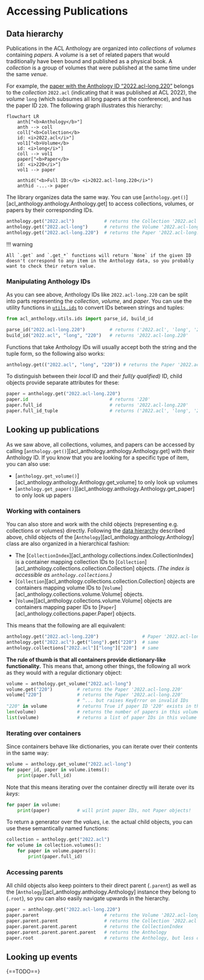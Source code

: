# Accessing Publications

## Data hierarchy

Publications in the ACL Anthology are organized into _collections_ of _volumes_
containing _papers_.  A _volume_ is a set of related papers that would
traditionally have been bound and published as a physical book.  A _collection_
is a group of volumes that were published at the same time under the same
_venue_.

For example, the [paper with the Anthology ID “2022.acl-long.220”](https://aclanthology.org/2022.acl-long.220/) belongs to the _collection_ `2022.acl` (indicating that it was published at ACL 2022), the _volume_ `long` (which subsumes all long papers at the conference), and has the paper ID `220`.  The following graph illustrates this hierarchy:

```mermaid
flowchart LR
    anth["<b>Anthology</b>"]
    anth --> coll
    coll["<b>Collection</b>
    id: <i>2022.acl</i>"]
    vol1["<b>Volume</b>
    id: <i>long</i>"]
    coll --> vol1
    paper["<b>Paper</b>
    id: <i>220</i>"]
    vol1 --> paper

    anthid("<b>Full ID:</b> <i>2022.acl-long.220</i>")
    anthid -...-> paper
```

The library organizes data the same way.  You can use
[`anthology.get()`][acl_anthology.anthology.Anthology.get] to access
collections, volumes, or papers by their corresponding IDs.

```python
anthology.get("2022.acl")           # returns the Collection '2022.acl'
anthology.get("2022.acl-long")      # returns the Volume '2022.acl-long'
anthology.get("2022.acl-long.220")  # returns the Paper '2022.acl-long.220'
```

!!! warning

    All `.get` and `.get_*` functions will return `None` if the given ID doesn't correspond to any item in the Anthology data, so you probably want to check their return value.

### Manipulating Anthology IDs

As you can see above, Anthology IDs like `2022.acl-long.220` can be split into parts
representing the _collection_, _volume_, and _paper_.  You can use the utility
functions in [`utils.ids`](/api/utils/#utilsids) to convert IDs between strings
and tuples:

```python
from acl_anthology.utils.ids import parse_id, build_id

parse_id("2022.acl-long.220")         # returns ('2022.acl', 'long', '220')
build_id("2022.acl", "long", "220")   # returns '2022.acl-long.220'
```

Functions that take Anthology IDs will usually accept both the string and the
tuple form, so the following also works:

```python
anthology.get(("2022.acl", "long", "220")) # returns the Paper '2022.acl-long.220'
```

To distinguish between their _local_ ID and their _full(y qualified)_ ID,
child objects provide separate attributes for these:

```python
paper = anthology.get("2022.acl-long.220")
paper.id                              # returns '220'
paper.full_id                         # returns '2022.acl-long.220'
paper.full_id_tuple                   # returns ('2022.acl', 'long', '220')
```

## Looking up publications

As we saw above, all collections, volumes, and papers can be accessed by calling
[`anthology.get()`][acl_anthology.anthology.Anthology.get] with their Anthology
ID.  If you know that you are looking for a specific type of item, you can also use:

- [`anthology.get_volume()`][acl_anthology.anthology.Anthology.get_volume] to only look up volumes
- [`anthology.get_paper()`][acl_anthology.anthology.Anthology.get_paper] to only look up papers

### Working with containers

You can also store and work with the child objects (representing
e.g. collections or volumes) directly.  Following the [data
hierarchy](#data-hierarchy) described above, child objects of the
[`Anthology`][acl_anthology.anthology.Anthology] class are also organized in a
hierarchical fashion:

- The [`CollectionIndex`][acl_anthology.collections.index.CollectionIndex] is a container mapping collection IDs to [`Collection`][acl_anthology.collections.collection.Collection] objects. _(The index is accessible as `anthology.collections`.)_
- [`Collection`][acl_anthology.collections.collection.Collection] objects are containers mapping volume IDs to [`Volume`][acl_anthology.collections.volume.Volume] objects.
- [`Volume`][acl_anthology.collections.volume.Volume] objects are containers mapping paper IDs to [`Paper`][acl_anthology.collections.paper.Paper] objects.

This means that the following are all equivalent:

```python
anthology.get("2022.acl-long.220")                # Paper '2022.acl-long.220'
anthology.get("2022.acl").get("long").get("220")  # same
anthology.collections["2022.acl"]["long"]["220"]  # same
```

**The rule of thumb is that all containers provide dictionary-like functionality.**
This means that, among other things, the following all work as they would with a regular dictionary object:

```python
volume = anthology.get_volume("2022.acl-long")
volume.get("220")         # returns the Paper '2022.acl-long.220'
volume["220"]             # returns the Paper '2022.acl-long.220'
                          # ^... but raises KeyError on invalid IDs
"220" in volume           # returns True if paper ID '220' exists in this volume
len(volume)               # returns the number of papers in this volume
list(volume)              # returns a list of paper IDs in this volume
```

### Iterating over containers

Since containers behave like dictionaries, you can iterate over their contents
in the same way:

```python
volume = anthology.get_volume("2022.acl-long")
for paper_id, paper in volume.items():
    print(paper.full_id)
```

Note that this means iterating over the container directly will iterate over its
_keys_:

```python
for paper in volume:
    print(paper)          # will print paper IDs, not Paper objects!
```

To return a generator over the _values_, i.e. the actual child objects, you can
use these semantically named functions:

```python
collection = anthology.get("2022.acl")
for volume in collection.volumes():
    for paper in volume.papers():
        print(paper.full_id)
```

### Accessing parents

All child objects also keep pointers to their direct parent (`.parent`) as well
as the [`Anthology`][acl_anthology.anthology.Anthology] instance they belong to
(`.root`), so you can also easily navigate upwards in the hierarchy.

```python
paper = anthology.get("2022.acl-long.220")
paper.parent                        # returns the Volume '2022.acl-long'
paper.parent.parent                 # returns the Collection '2022.acl'
paper.parent.parent.parent          # returns the CollectionIndex
paper.parent.parent.parent.parent   # returns the Anthology
paper.root                          # returns the Anthology, but less confusingly
```

## Looking up events

{==TODO==}
